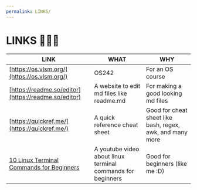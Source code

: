 ```yaml
---
permalink: LINKS/
---
```


# LINKS 🔗🔗🔗
LINK | WHAT | WHY
--- | --- | ---
[https://os.vlsm.org/](https://os.vlsm.org/) | OS242 | For an OS course
[https://readme.so/editor](https://readme.so/editor) | A website to edit md files like readme.md | For making a good looking md files
[https://quickref.me/](https://quickref.me/) | A quick reference cheat sheet | Good for cheat sheet like bash, regex, awk, and many more
[10 Linux Terminal Commands for Beginners](https://www.youtube.com/watch?v=CpTfQ-q6MPU) | A youtube video about linux terminal commands for beginners | Good for beginners (like me :D)

